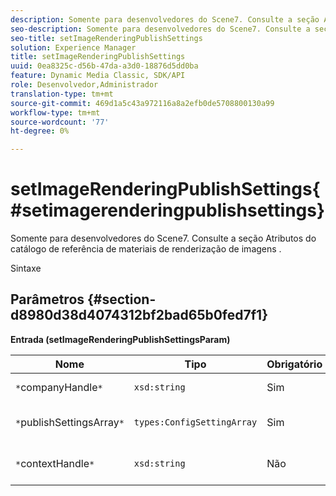 ```yaml
---
description: Somente para desenvolvedores do Scene7. Consulte a seção Atributos do catálogo de referência de materiais de renderização de imagens .
seo-description: Somente para desenvolvedores do Scene7. Consulte a seção Atributos do catálogo de referência de materiais de renderização de imagens .
seo-title: setImageRenderingPublishSettings
solution: Experience Manager
title: setImageRenderingPublishSettings
uuid: 0ea8325c-d56b-47da-a3d0-18876d5dd0ba
feature: Dynamic Media Classic, SDK/API
role: Desenvolvedor,Administrador
translation-type: tm+mt
source-git-commit: 469d1a5c43a972116a8a2efb0de5708800130a99
workflow-type: tm+mt
source-wordcount: '77'
ht-degree: 0%

---
```



# setImageRenderingPublishSettings{#setimagerenderingpublishsettings}

Somente para desenvolvedores do Scene7. Consulte a seção Atributos do catálogo de referência de materiais de renderização de imagens .

Sintaxe

## Parâmetros {#section-d8980d38d4074312bf2bad65b0fed7f1}

**Entrada (setImageRenderingPublishSettingsParam)**

| Nome | Tipo | Obrigatório | Descrição |
|---|---|---|---|
| `*`companyHandle`*` | `xsd:string` | Sim | Manuseio da empresa. |
| `*`publishSettingsArray`*` | `types:ConfigSettingArray` | Sim | Somente para desenvolvedores do Scene7. |
| `*`contextHandle`*` | `xsd:string` | Não | Lidar com o contexto de publicação. |

